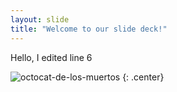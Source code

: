 ```yaml
---
layout: slide
title: "Welcome to our slide deck!"
---
```


Hello, I edited line 6

![octocat-de-los-muertos](https://octodex.github.com/images/octocat-de-los-muertos.jpg)
{: .center}
